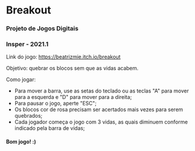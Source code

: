# Breakout

### Projeto de Jogos Digitais

### Insper - 2021.1

Link do jogo: https://beatrizmie.itch.io/breakout

Objetivo: quebrar os blocos sem que as vidas acabem.

Como jogar:

- Para mover a barra, use as setas do teclado ou as teclas "A" para mover para a esquerda e "D" para mover para a direita;
- Para pausar o jogo, aperte "ESC";
- Os blocos cor de rosa precisam ser acertados mais vezes para serem quebrados;
- Cada jogador começa o jogo com 3 vidas, as quais diminuem conforme indicado pela barra de vidas;

#### Bom jogo! :)

